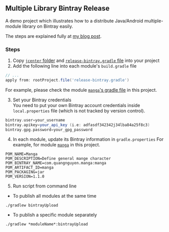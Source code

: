 ## Multiple Library Bintray Release
A demo project which illustrates how to a distribute Java/Android multiple-module library on Bintray easily.  

The steps are explained fully at [my blog post](https://blog.mindorks.com/distribute-multiple-module-library-on-bintray-for-java-and-android-developers-212216bc1aa7).

### Steps
1. Copy [`jcenter` folder](/jcenter) and [`release-bintray.gradle` file](/release-bintray.gradle) into your project  
2. Add the following line into each module's `build.gradle` file  
```gradle
// ...
apply from: rootProject.file('release-bintray.gradle')
```  
For example, please check the module [`manga`'s gradle file](/manga/build.gradle) in this project.  

3. Set your Bintray credentials  
You need to put your own Bintray account credentials inside `local.properties` file (which is not tracked by version control).
```gradle
bintray.user=your_username
bintray.apikey=your_api_key (i.e: adfasdf342342j34lba84a25f8c3)
bintray.gpg.password=your_gpg_password
```  
4. In each module, update its Bintray information in `gradle.properties`
For example, for module [`manga`](https://github.com/quangctkm9207/multi-library-bintray/tree/master/manga) in this project.
```
POM_NAME=Manga
POM_DESCRIPTION=Define general mange character
POM_BINTRAY_NAME=com.quangnguyen.manga:manga
POM_ARTIFACT_ID=manga
POM_PACKAGING=jar
POM_VERSION=1.1.0
```  
5. Run script from command line
- To publish all modules at the same time
```
./gradlew bintrayUpload
```
- To publish a specific module separately
```
./gradlew *moduleName*:bintrayUpload
```
